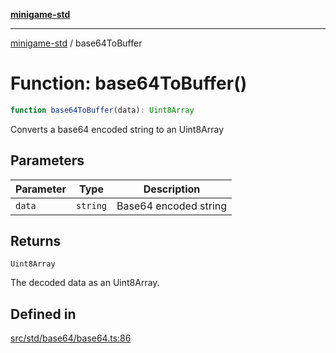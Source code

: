 [**minigame-std**](../README.md)

***

[minigame-std](../README.md) / base64ToBuffer

# Function: base64ToBuffer()

```ts
function base64ToBuffer(data): Uint8Array
```

Converts a base64 encoded string to an Uint8Array

## Parameters

| Parameter | Type | Description |
| ------ | ------ | ------ |
| `data` | `string` | Base64 encoded string |

## Returns

`Uint8Array`

The decoded data as an Uint8Array.

## Defined in

[src/std/base64/base64.ts:86](https://github.com/JiangJie/minigame-std/blob/8633d80114dee6c79033ec094d8233bd8263bedc/src/std/base64/base64.ts#L86)
